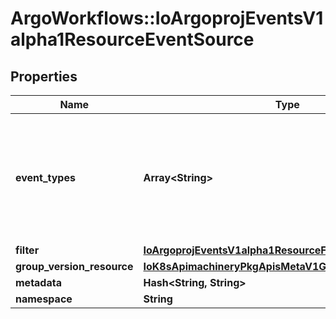 # ArgoWorkflows::IoArgoprojEventsV1alpha1ResourceEventSource

## Properties
Name | Type | Description | Notes
------------ | ------------- | ------------- | -------------
**event_types** | **Array&lt;String&gt;** | EventTypes is the list of event type to watch. Possible values are - ADD, UPDATE and DELETE. | [optional] 
**filter** | [**IoArgoprojEventsV1alpha1ResourceFilter**](IoArgoprojEventsV1alpha1ResourceFilter.md) |  | [optional] 
**group_version_resource** | [**IoK8sApimachineryPkgApisMetaV1GroupVersionResource**](IoK8sApimachineryPkgApisMetaV1GroupVersionResource.md) |  | [optional] 
**metadata** | **Hash&lt;String, String&gt;** |  | [optional] 
**namespace** | **String** |  | [optional] 


